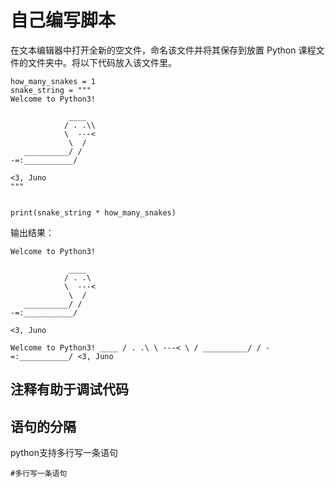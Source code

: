 # 自己编写脚本

在文本编辑器中打开全新的空文件，命名该文件并将其保存到放置 Python 课程文件的文件夹中。将以下代码放入该文件里。

```
how_many_snakes = 1
snake_string = """
Welcome to Python3!

             ____
            / . .\\
            \  ---<
             \  /
   __________/ /
-=:___________/

<3, Juno
"""


print(snake_string * how_many_snakes)
```

输出结果：

```
Welcome to Python3!

             ____
            / . .\
            \  ---<
             \  /
   __________/ /
-=:___________/

<3, Juno

```



```
Welcome to Python3! ____ / . .\ \ ---< \ / __________/ / -=:___________/ <3, Juno

```

## 注释有助于调试代码

## 语句的分隔

python支持多行写一条语句

    #多行写一条语句
